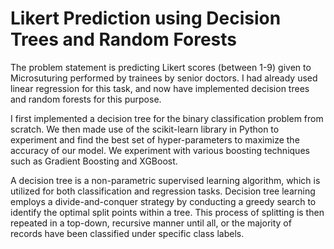 # Likert Prediction using Decision Trees and Random Forests

The problem statement is predicting Likert scores (between 1-9) given to Microsuturing performed by trainees by senior doctors. I had already used linear regression for this task, and now have implemented decision trees and random forests for this purpose.

I first implemented a decision tree for the binary classification problem from scratch. We then made use of the scikit-learn library in Python to experiment and find the best set of hyper-parameters to maximize the accuracy of our model. We experiment with various boosting techniques such as Gradient Boosting and XGBoost.

A decision tree is a non-parametric supervised learning algorithm, which is utilized for both classification and regression tasks. Decision tree learning employs a divide-and-conquer strategy by conducting a greedy search to identify the optimal split points within a tree. This process of splitting is then repeated in a top-down, recursive manner until all, or the majority of records have been classified under specific class labels.

